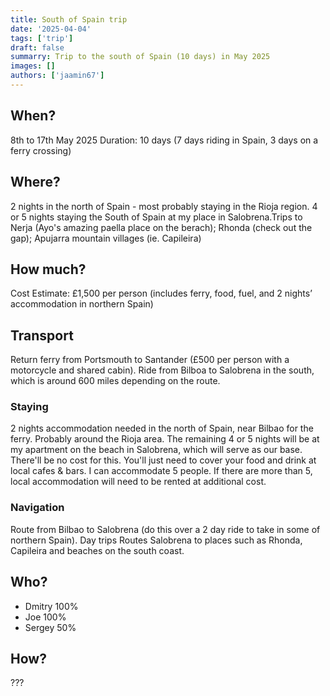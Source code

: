 ```yaml
---
title: South of Spain trip
date: '2025-04-04'
tags: ['trip']
draft: false
summarry: Trip to the south of Spain (10 days) in May 2025
images: []
authors: ['jaamin67']
---
```


## When?

8th to 17th May 2025
Duration: 10 days (7 days riding in Spain, 3 days on a ferry crossing)

## Where?

2 nights in the north of Spain - most probably staying in the Rioja region. 4 or 5 nights staying the South of Spain at my place in Salobrena.Trips to Nerja (Ayo's amazing paella place on the berach); Rhonda (check out the gap); Apujarra mountain villages (ie. Capileira)

## How much?

Cost Estimate: £1,500 per person (includes ferry, food, fuel, and 2 nights’ accommodation in northern Spain)

## Transport

Return ferry from Portsmouth to Santander (£500 per person with a motorcycle and shared cabin). Ride from Bilboa to Salobrena in the south, which is around 600 miles depending on the route. 

### Staying

2 nights accommodation needed in the north of Spain, near Bilbao for the ferry. Probably around the Rioja area. The remaining 4 or 5 nights will be at my apartment on the beach in Salobrena, which will serve as our base. There'll be no cost for this. You'll just need to cover your food and drink at local cafes & bars. I can accommodate 5 people. If there are more than 5, local accommodation will need to be rented at additional cost.

### Navigation

Route from Bilbao to Salobrena (do this over a 2 day ride to take in some of northern Spain). Day trips Routes Salobrena to places such as Rhonda, Capileira and beaches on the south coast.

## Who?

- Dmitry 100%
- Joe 100%
- Sergey 50%

## How?

???

